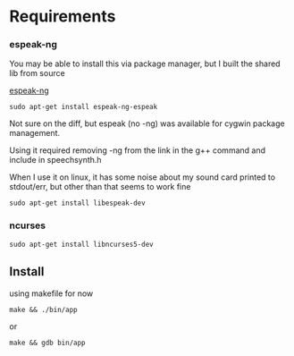 # Requirements
### espeak-ng
You may be able to install this via package manager, but I built the shared lib from source

[espeak-ng](https://github.com/espeak-ng/espeak-ng)

```
sudo apt-get install espeak-ng-espeak 
```

Not sure on the diff, but espeak (no -ng) was available for cygwin package management.

Using it required removing -ng from the link in the g++ command and include in speechsynth.h

When I use it on linux, it has some noise about my sound card printed to stdout/err, but other than that seems to work fine

```
sudo apt-get install libespeak-dev
```

### ncurses

```
sudo apt-get install libncurses5-dev
```

## Install
using makefile for now

`make && ./bin/app`

or

`make && gdb bin/app`
